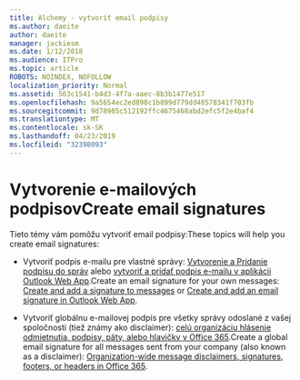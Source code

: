 ```yaml
---
title: Alchemy - vytvoriť email podpisy
ms.author: daeite
author: daeite
manager: jackiesm
ms.date: 1/12/2018
ms.audience: ITPro
ms.topic: article
ROBOTS: NOINDEX, NOFOLLOW
localization_priority: Normal
ms.assetid: 563c1541-b4d3-4f7a-aaec-8b3b1477e517
ms.openlocfilehash: 9a5654ec2ed890c1b899d779dd48578341f703fb
ms.sourcegitcommit: 9d78905c512192ffc4675468abd2efc5f2e4baf4
ms.translationtype: MT
ms.contentlocale: sk-SK
ms.lasthandoff: 04/23/2019
ms.locfileid: "32398093"
---
```

# <a name="create-email-signatures"></a><span data-ttu-id="378ba-102">Vytvorenie e-mailových podpisov</span><span class="sxs-lookup"><span data-stu-id="378ba-102">Create email signatures</span></span>

<span data-ttu-id="378ba-103">Tieto témy vám pomôžu vytvoriť email podpisy:</span><span class="sxs-lookup"><span data-stu-id="378ba-103">These topics will help you create email signatures:</span></span>
  
- <span data-ttu-id="378ba-104">Vytvoriť podpis e-mailu pre vlastné správy: [Vytvorenie a Pridanie podpisu do správ](https://support.office.com/article/8ee5d4f4-68fd-464a-a1c1-0e1c80bb27f2.aspx) alebo [vytvoriť a pridať podpis e-mailu v aplikácii Outlook Web App](https://support.office.com/article/0f230564-11b9-4239-83de-f10cbe4dfdfc.aspx).</span><span class="sxs-lookup"><span data-stu-id="378ba-104">Create an email signature for your own messages: [Create and add a signature to messages](https://support.office.com/article/8ee5d4f4-68fd-464a-a1c1-0e1c80bb27f2.aspx) or [Create and add an email signature in Outlook Web App](https://support.office.com/article/0f230564-11b9-4239-83de-f10cbe4dfdfc.aspx).</span></span>
    
- <span data-ttu-id="378ba-105">Vytvoriť globálnu e-mailovej podpis pre všetky správy odoslané z vašej spoločnosti (tiež známy ako disclaimer): [celú organizáciu hlásenie odmietnutia, podpisy, päty, alebo hlavičky v Office 365](https://go.microsoft.com/fwlink/p/?linkid=391096).</span><span class="sxs-lookup"><span data-stu-id="378ba-105">Create a global email signature for all messages sent from your company (also known as a disclaimer): [Organization-wide message disclaimers, signatures, footers, or headers in Office 365](https://go.microsoft.com/fwlink/p/?linkid=391096).</span></span>
    

